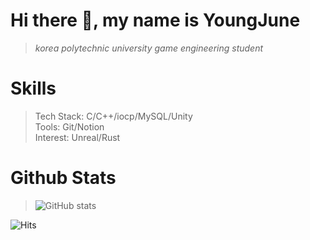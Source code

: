 <h1 class="code-line" data-line-start=0 data-line-end=1 ><a id="Hi_there__my_name_is_YoungJune_0"></a>Hi there 👋, my name is YoungJune</h1>
<blockquote>
<p class="has-line-data" data-line-start="1" data-line-end="2"><em>korea polytechnic university game engineering student</em></p>
</blockquote>
<h1 class="code-line" data-line-start=3 data-line-end=4 ><a id="Skills_3"></a>Skills</h1>
<blockquote>
<p class="has-line-data" data-line-start="4" data-line-end="7">Tech Stack: C/C++/iocp/MySQL/Unity<br>
Tools: Git/Notion<br>
Interest: Unreal/Rust</p>
</blockquote>
<h1 class="code-line" data-line-start=8 data-line-end=9 ><a id="Github_Stats_8"></a>Github Stats</h1>
<blockquote>
<p class="has-line-data" data-line-start="9" data-line-end="10"><img src="https://github-readme-stats.vercel.app/api?username=rladudwns4643&amp;show_icons=true" alt="GitHub stats"></p>
</blockquote>
<p class="has-line-data" data-line-start="11" data-line-end="12"><img src="https://hits.seeyoufarm.com/api/count/incr/badge.svg?url=https%3A%2F%2Fgithub.com%2Frladudwns4643%2Frladudwns4643&amp;count_bg=%2379C83D&amp;title_bg=%23555555&amp;icon=&amp;icon_color=%23E7E7E7&amp;title=hits&amp;edge_flat=false" alt="Hits"></p>